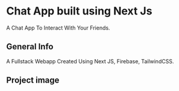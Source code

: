 # Chat App built using Next Js 

A Chat App To Interact With Your Friends.

## General Info

A Fullstack Webapp Created Using Next JS, Firebase, TailwindCSS.

## Project image


